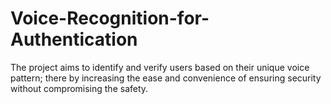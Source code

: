 # Voice-Recognition-for-Authentication
The project aims to identify and verify users based on their unique voice pattern; there by increasing the ease and convenience of ensuring security without compromising the safety.

